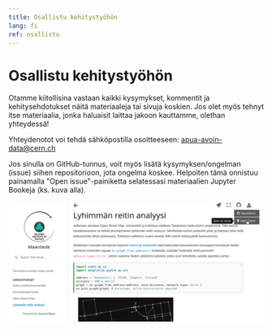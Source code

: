 ```yaml
---
title: Osallistu kehitystyöhön
lang: fi
ref: osallistu
---
```


# Osallistu kehitystyöhön

Otamme kiitollisina vastaan kaikki kysymykset, kommentit ja kehitysehdotukset näitä materiaaleja tai sivuja koskien.
Jos olet myös tehnyt itse materiaalia, jonka haluaisit laittaa jakoon kauttamme, olethan yhteydessä!

Yhteydenotot voi tehdä sähköpostilla osoitteeseen: [apua-avoin-data@cern.ch](mailto:apua-avoin-data@cern.ch)

Jos sinulla on GitHub-tunnus, voit myös lisätä kysymyksen/ongelman (issue) siihen repositorioon, jota ongelma koskee.
Helpoiten tämä onnistuu painamalla "Open issue"-painiketta selatessasi materiaalien Jupyter Bookeja (ks. kuva alla).

![](/assets/img/open-issue.png)
